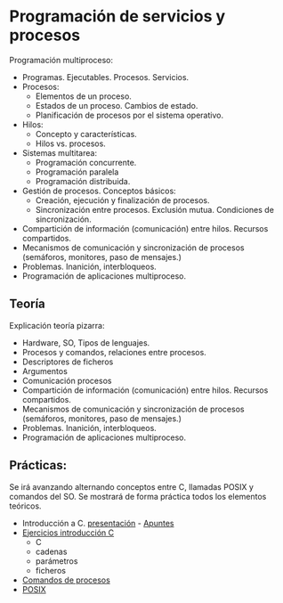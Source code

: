 # Programación de servicios y procesos

Programación multiproceso:
- Programas. Ejecutables. Procesos. Servicios.
- Procesos:
    - Elementos de un proceso.
    - Estados de un proceso. Cambios de estado.
    - Planificación de procesos por el sistema operativo.
- Hilos:
    - Concepto y características.
    - Hilos vs. procesos.
- Sistemas multitarea:
    - Programación concurrente.
    - Programación paralela
    - Programación distribuida.
- Gestión de procesos. Conceptos básicos:
    - Creación, ejecución y finalización de procesos.
    - Sincronización entre procesos. Exclusión mutua. Condiciones de sincronización.
- Compartición de información (comunicación) entre hilos. Recursos compartidos.
- Mecanismos de comunicación y sincronización de procesos (semáforos, monitores, paso de mensajes.)
- Problemas. Inanición, interbloqueos.
- Programación de aplicaciones multiproceso.

## Teoría 

Explicación teoría pizarra:
- Hardware, SO, Tipos de lenguajes.
- Procesos y comandos, relaciones entre procesos.
- Descriptores de ficheros
- Argumentos
- Comunicación procesos
- Compartición de información (comunicación) entre hilos. Recursos compartidos.
- Mecanismos de comunicación y sincronización de procesos (semáforos, monitores, paso de mensajes.)
- Problemas. Inanición, interbloqueos.
- Programación de aplicaciones multiproceso.

## Prácticas:

Se irá avanzando alternando conceptos entre C, llamadas POSIX y comandos del SO. Se mostrará de forma práctica todos los elementos teóricos.

- Introducción a C. [presentación](./First_Program.pdf) - [Apuntes](./PROGRAMACION_EN_LENGUAJE_C.pdf)
- [Ejercicios introducción C](01-ejercicios.md)
    - C
    - cadenas
    - parámetros
    - ficheros
- [Comandos de procesos](02-comandos.md)
- [POSIX](03-llamadas.md)

